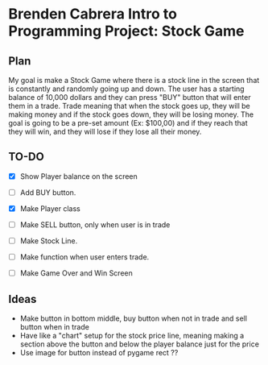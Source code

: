 # Brenden Cabrera Intro to Programming Project: Stock Game

## Plan
My goal is make a Stock Game where there is a stock line in the screen that is constantly and randomly going up and down. The user has a starting balance of 10,000 dollars and they can press "BUY" button that will enter them in a trade. Trade meaning that when the stock goes up, they will be making money and if the stock goes down, they will be losing money. The goal is going to be a pre-set amount (Ex: $100,00) and if they reach that they will win, and they will lose if they lose all their money.


## TO-DO
- [x] Show Player balance on the screen
- [ ] Add BUY button.
- [x] Make Player class
- [ ] Make SELL button, only when user is in trade
- [ ] Make Stock Line.
- [ ] Make function when user enters trade.
- [ ] Make Game Over and Win Screen


## Ideas
- Make button in bottom middle, buy button when not in trade and sell button when in trade
- Have like a "chart" setup for the stock price line, meaning making a section above the button and below the player balance just for the price
- Use image for button instead of pygame rect ??

